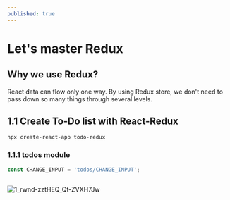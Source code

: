 ```yaml
---
published: true
---
```

# Let's master Redux

## Why we use Redux?
React data can flow only one way. By using Redux store, we don't need to pass down so many things through several levels. 

## 1.1 Create To-Do list with React-Redux

```
npx create-react-app todo-redux

```

### 1.1.1 todos module

```JavaScript
const CHANGE_INPUT = 'todos/CHANGE_INPUT';



```




![1_rwnd-zztHEQ_Qt-ZVXH7Jw](https://user-images.githubusercontent.com/40842018/124440728-e5d9b000-ddb5-11eb-84d9-a69dd3cfc24f.png)




